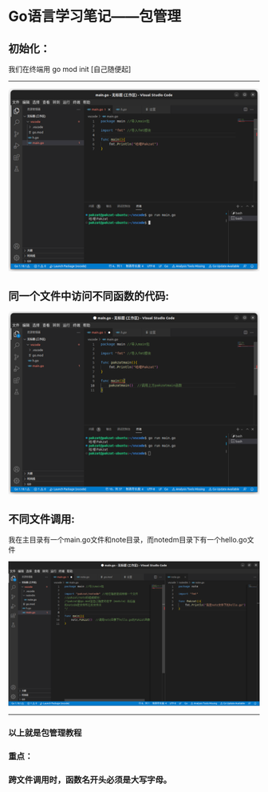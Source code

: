 

# Go语言学习笔记——包管理

## 初始化：

我们在终端用  go mod init  [自己随便起]

------

![go_1_1](https://github.com/pake0224/go_learn/blob/main/%E6%8B%89%E8%A5%BF%E5%A7%86/%E6%88%AA%E5%9B%BE%202022-12-03%2018-29-59.png)

## 同一个文件中访问不同函数的代码:



![go_1_2](https://github.com/pake0224/go_learn/blob/main/%E6%8B%89%E8%A5%BF%E5%A7%86/%E6%88%AA%E5%9B%BE%202022-12-03%2019-31-22.png)

### 

## 不同文件调用:

我在主目录有一个main.go文件和note目录，而notedm目录下有一个hello.go文件

![go_1_2](https://github.com/pake0224/go_learn/blob/main/%E6%8B%89%E8%A5%BF%E5%A7%86/%E6%88%AA%E5%9B%BE%202022-12-03%2019-53-44.png)

------

### 以上就是包管理教程

### 重点：

### 跨文件调用时，函数名开头必须是大写字母。